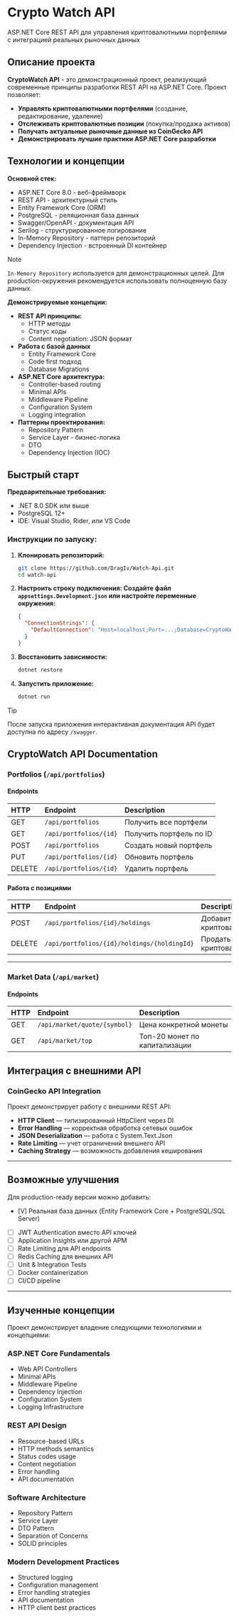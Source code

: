 # Crypto Watch API

ASP.NET Core REST API для управления криптовалютными портфелями с интеграцией реальных рыночных данных

## Описание проекта

**CryptoWatch API** - это демонстрационный проект, реализующий современные принципы разработки REST API на ASP.NET Core. Проект позволяет:

- **Управлять криптовалютными портфелями** (создание, редактирование, удаление)
- **Отслеживать криптовалютные позиции** (покупка/продажа активов)
- **Получать актуальные рыночные данные из CoinGecko API**
- **Демонстрировать лучшие практики ASP.NET Core разработки**

## Технологии и концепции

**Основной стек:**

- ASP.NET Core 8.0 - веб-фреймворк
- REST API - архитектурный стиль
- Entity Framework Core (ORM)
- PostgreSQL - реляционная база данных
- Swagger/OpenAPI - документация API
- Serilog - структурированное логирование
- In-Memory Repository - паттерн репозиторий
- Dependency Injection - встроенный DI контейнер

> [!NOTE]
> `In-Memory Repository` используется для демонстрационных целей. Для production-окружения рекомендуется использовать полноценную базу данных.

**Демонстрируемые концепции:**

- **REST API принципы:**
  - HTTP методы
  - Статус коды
  - Content negotiation: JSON формат
- **Работа с базой данных**
  - Entity Framework Core
  - Code first подход
  - Database Migrations
- **ASP.NET Core архитектура:**
  - Controller-based routing
  - Minimal APIs
  - Middleware Pipeline
  - Configuration System
  - Logging integration
- **Паттерны проектирования:**
  - Repository Pattern
  - Service Layer - бизнес-логика
  - DTO
  - Dependency Injection (IOC)

## Быстрый старт

**Предварительные требования:**
- .NET 8.0 SDK или выше
- PostgreSQL 12+
- IDE: Visual Studio, Rider, или VS Code

### Инструкции по запуску:
1.  **Клонировать репозиторий:**
    ```bash
    git clone https://github.com/DragIv/Watch-Api.git
    cd watch-api
    ```
2.  **Настроить строку подключения: Создайте файл `appsettings.Development.json` или настройте переменные окружения:**
    ```json
    {
      "ConnectionStrings": {
        "DefaultConnection": "Host=localhost;Port=...;Database=CryptoWatchDB;Username=postgres;Password=yourpassword"
      }
    }
    ```
4.  **Восстановить зависимости:**
    ```bash
    dotnet restore
    ```
5.  **Запустить приложение:**
    ```bash
    dotnet run
    ```

> [!TIP]
> После запуска приложения интерактивная документация API будет доступна по адресу `/swagger`.

## CryptoWatch API Documentation

### Portfolios (`/api/portfolios`)

#### Endpoints

| HTTP   | Endpoint               | Description            |
| :----- | :--------------------- | :--------------------- |
| GET    | `/api/portfolios`      | Получить все портфели  |
| GET    | `/api/portfolios/{id}` | Получить портфель по ID |
| POST   | `/api/portfolios`      | Создать новый портфель |
| PUT    | `/api/portfolios/{id}` | Обновить портфель      |
| DELETE | `/api/portfolios/{id}` | Удалить портфель       |

#### Работа с позициями

| HTTP   | Endpoint                                    | Description          |
| :----- | :------------------------------------------ | :------------------- |
| POST   | `/api/portfolios/{id}/holdings`             | Добавить криптовалюту |
| DELETE | `/api/portfolios/{id}/holdings/{holdingId}` | Продать криптовалюту  |

---

### Market Data (`/api/market`)

#### Endpoints

| HTTP | Endpoint                     | Description                    |
| :--- | :--------------------------- | :----------------------------- |
| GET  | `/api/market/quote/{symbol}` | Цена конкретной монеты         |
| GET  | `/api/market/top`            | Топ-20 монет по капитализации |

## Интеграция с внешними API

### CoinGecko API Integration

Проект демонстрирует работу с внешними REST API:

- **HTTP Client** — типизированный HttpClient через DI
- **Error Handling** — корректная обработка сетевых ошибок
- **JSON Deserialization** — работа с System.Text.Json
- **Rate Limiting** — учет ограничений внешнего API
- **Caching Strategy** — возможность добавления кеширования

---

## Возможные улучшения

Для production-ready версии можно добавить:

- [V] Реальная база данных (Entity Framework Core + PostgreSQL/SQL Server)
- [ ] JWT Authentication вместо API ключей
- [ ] Application Insights или другой APM
- [ ] Rate Limiting для API endpoints
- [ ] Redis Caching для внешних API
- [ ] Unit & Integration Tests
- [ ] Docker containerization
- [ ] CI/CD pipeline

---

## Изученные концепции

Проект демонстрирует владение следующими технологиями и концепциями:

### ASP.NET Core Fundamentals

- Web API Controllers
- Minimal APIs
- Middleware Pipeline
- Dependency Injection
- Configuration System
- Logging Infrastructure

### REST API Design

- Resource-based URLs
- HTTP methods semantics
- Status codes usage
- Content negotiation
- Error handling
- API documentation

### Software Architecture

- Repository Pattern
- Service Layer
- DTO Pattern
- Separation of Concerns
- SOLID principles

### Modern Development Practices

- Structured logging
- Configuration management
- Error handling strategies
- API documentation
- HTTP client best practices
